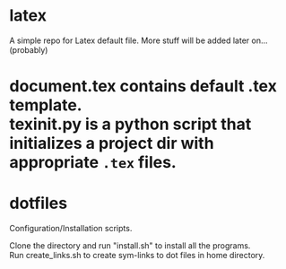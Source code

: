 # latex

A simple repo for Latex default file. More stuff will be added later on...(probably)

document.tex contains default .tex template.\
texinit.py is a python script that initializes a project dir with appropriate `.tex` files.
=======
# dotfiles
Configuration/Installation scripts.

Clone the directory and run "install.sh" to install all the programs. \
Run create_links.sh to create sym-links to dot files in home directory.
